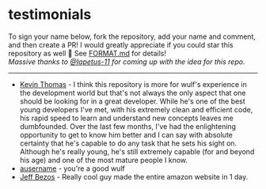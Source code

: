 # testimonials
To sign your name below, fork the repository, add your name and comment, and then create a PR! I would greatly appreciate if you could star this repository as well 💖 See [FORMAT.md](FORMAT.md) for details!  
*Massive thanks to [@Iapetus-11](https://github.com/iapetus-11) for coming up with the idea for this repo.*
_________________
- [Kevin Thomas](https://github.com/trustedmercury) - I think this repository is more for wulf's experience in the development world but that's not always the only aspect that one should be looking for in a great developer. While he's one of the best young developers I've met, with his extremely clean and efficient code, his rapid speed to learn and understand new concepts leaves me dumbfounded. Over the last few months, I've had the enlightening opportunity to get to know him better and I can say with absolute certainty that he's capable to do any task that he sets his sight on. Although he's really young, he's still extremely capable (for and beyond his age) and one of the most mature people I know.
- [ausername](https://github/ausername-1) - you're a good wulf
- [Jeff Bezos](https://github/amazon) - Really cool guy made the entire amazon website in 1 day.
